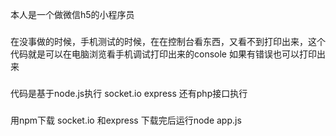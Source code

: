 本人是一个做微信h5的小程序员 
###
在没事做的时候，手机测试的时候，在在控制台看东西，又看不到打印出来，这个代码就是可以在电脑浏览看手机调试打印出来的console 如果有错误也可以打印出来
###
代码是基于node.js执行  socket.io express
还有php接口执行
###
用npm下载 socket.io 和express 
下载完后运行node  app.js 
####
